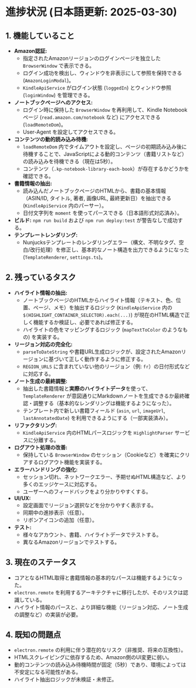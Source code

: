 # 進捗状況 (日本語更新: 2025-03-30)

## 1. 機能していること

*   **Amazon認証:**
    *   指定されたAmazonリージョンのログインページを独立した `BrowserWindow` で表示できる。
    *   ログイン成功を検出し、ウィンドウを非表示にして参照を保持できる (`AmazonLoginModal`)。
    *   `KindleApiService` がログイン状態 (`loggedIn`) とウィンドウ参照 (`loginWindow`) を管理できる。
*   **ノートブックページへのアクセス:**
    *   ログイン時に保持した `BrowserWindow` を再利用して、Kindle Notebook ページ (`read.amazon.com/notebook` など) にアクセスできる (`loadRemoteDom`)。
    *   User-Agent を設定してアクセスできる。
*   **コンテンツの動的読み込み待機:**
    *   `loadRemoteDom` 内でタイムアウトを設定し、ページの初期読み込み後に待機することで、JavaScriptによる動的コンテンツ（書籍リストなど）の読み込みを待機できる（現在は5秒）。
    *   コンテンツ（`.kp-notebook-library-each-book`）が存在するかどうかを確認できる。
*   **書籍情報の抽出:**
    *   読み込んだノートブックページのHTMLから、書籍の基本情報（ASIN/ID, タイトル, 著者, 画像URL, 最終更新日）を抽出できる (`KindleApiService` 内のパーサー）。
    *   日付文字列を `moment` を使ってパースできる（日本語形式対応済み）。
*   **ビルド:** `npm run build` および `npm run deploy:test` が警告なしで成功する。
*   **テンプレートレンダリング:**
    *   Nunjucksテンプレートのレンダリングエラー（構文、不明なタグ、空白/改行処理）を修正し、基本的なノート構造を出力できるようになった (`TemplateRenderer`, `settings.ts`)。

## 2. 残っているタスク

*   **ハイライト情報の抽出:**
    *   ノートブックページのHTMLからハイライト情報（テキスト、色、位置、ページ、メモ）を抽出するロジック (`KindleApiService` 内の `$(HIGHLIGHT_CONTAINER_SELECTOR).each(...)`) が現在のHTML構造で正しく機能するか検証し、必要であれば修正する。
    *   ハイライトの色をマッピングするロジック (`mapTextToColor` のようなもの) を実装する。
*   **リージョン対応の完全化:**
    *   `parseToDateString` や書籍URL生成ロジックが、設定されたAmazonリージョンに基づいて正しく動作するように修正する。
    *   `REGION_URLS` に含まれていない他のリージョン（例: `fr`）の日付形式などに対応する。
*   **ノート生成の最終調整:**
    *   抽出した書籍情報と**実際のハイライトデータ**を使って、`TemplateRenderer` が意図通りにMarkdownノートを生成できるか最終確認・調整する（基本的なレンダリングは機能するようになった）。
    *   テンプレート内で新しい書籍フィールド (`asin`, `url`, `imageUrl`, `lastAnnotatedDate`) を利用できるようにする（一部実装済み）。
*   **リファクタリング:**
    *   `KindleApiService` 内のHTMLパースロジックを `HighlightParser` サービスに分離する。
*   **ログアウト処理の改善:**
    *   保持している `BrowserWindow` のセッション（Cookieなど）を確実にクリアするログアウト機能を実装する。
*   **エラーハンドリングの強化:**
    *   セッション切れ、ネットワークエラー、予期せぬHTML構造など、より多くのエッジケースに対応する。
    *   ユーザーへのフィードバックをより分かりやすくする。
*   **UI/UX:**
    *   設定画面でリージョン選択などを分かりやすく表示する。
    *   同期中の進捗表示（任意）。
    *   リボンアイコンの追加（任意）。
*   **テスト:**
    *   様々なアカウント、書籍、ハイライトデータでテストする。
    *   異なるAmazonリージョンでテストする。

## 3. 現在のステータス

*   コアとなるHTML取得と書籍情報の基本的なパースは機能するようになった。
*   `electron.remote` を利用するアーキテクチャに移行したが、そのリスクは認識している。
*   ハイライト情報のパースと、より詳細な機能（リージョン対応、ノート生成の調整など）の実装が必要。

## 4. 既知の問題点

*   `electron.remote` の利用に伴う潜在的なリスク（非推奨、将来の互換性）。
*   HTMLスクレイピングに依存するため、Amazon側のUI変更に弱い。
*   動的コンテンツの読み込み待機時間が固定（5秒）であり、環境によっては不安定になる可能性がある。
*   ハイライト抽出ロジックが未検証・未修正。
